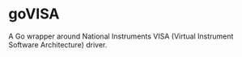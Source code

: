goVISA
======

A Go wrapper around National Instruments VISA (Virtual Instrument Software Architecture) driver.

